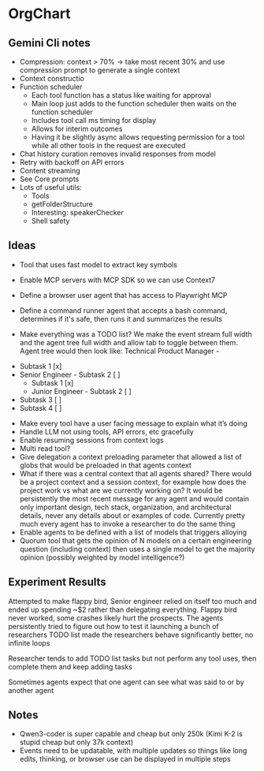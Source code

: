 # OrgChart

## Gemini Cli notes

- Compression: context > 70% -> take most recent 30% and use compression prompt to generate a single context
- Context constructio
- Function scheduler
  - Each tool function has a status like waiting for approval
  - Main loop just adds to the function scheduler then waits on the function scheduler
  - Includes tool call ms timing for display
  - Allows for interim outcomes
  - Having it be slightly async allows requesting permission for a tool while all other tools in the request are executed
- Chat history curation removes invalid responses from model
- Retry with backoff on API errors
- Content streaming
- See Core prompts
- Lots of useful utils:
  - Tools
  - getFolderStructure
  - Interesting: speakerChecker
  - Shell safety

## Ideas

- Tool that uses fast model to extract key symbols
- Enable MCP servers with MCP SDK so we can use Context7
- Define a browser user agent that has access to Playwright MCP
- Define a command runner agent that accepts a bash command, determines if it's safe, then runs it and summarizes the results

- Make everything was a TODO list? We make the event stream full width and the agent tree full width and allow tab to toggle between them. Agent tree would then look like:
  Technical Product Manager - <Main task>

* Subtask 1 [x]
* Senior Engineer - Subtask 2 [ ]
  - Subtask 1 [x]
  - Junior Engineer - Subtask 2 [ ]
* Subtask 3 [ ]
* Subtask 4 [ ]

- Make every tool have a user facing message to explain what it’s doing
- Handle LLM not using tools, API errors, etc gracefully
- Enable resuming sessions from context logs
- Multi read tool?
- Give delegation a context preloading parameter that allowed a list of globs that would be preloaded in that agents context
- What if there was a central context that all agents shared? There would be a project context and a session context, for example how does the project work vs what are we currently working on? It would be persistently the most recent message for any agent and would contain only important design, tech stack, organization, and architectural details, never any details about or examples of code. Currently pretty much every agent has to invoke a researcher to do the same thing
- Enable agents to be defined with a list of models that triggers alloying
- Quorum tool that gets the opinion of N models on a certain engineering question (including context) then uses a single model to get the majority opinion (possibly weighted by model intelligence?)

## Experiment Results

Attempted to make flappy bird, Senior engineer relied on itself too much and ended up spending ~$2 rather than delegating everything. Flappy bird never worked, some crashes likely hurt the prospects. The agents persistently tried to figure out how to test it launching a bunch of researchers
TODO list made the researchers behave significantly better, no infinite loops

Researcher tends to add TODO list tasks but not perform any tool uses, then complete them and keep adding tasks

Sometimes agents expect that one agent can see what was said to or by another agent

## Notes

- Qwen3-coder is super capable and cheap but only 250k (Kimi K-2 is stupid cheap but only 37k context)
- Events need to be updatable, with multiple updates so things like long edits, thinking, or browser use can be displayed in multiple steps

